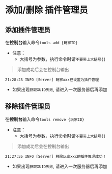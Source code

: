 # 添加/删除 插件管理员

## 添加插件管理员

在**控制台**输入命令`tools add {玩家ID}`  

- 注意：
  - 大括号为参数，执行命令时请`不要带上大括号{}`

> 添加成功后会在控制台输出

```log
21:28:23 INFO [Server] 玩家xxx已设置为插件管理
```

- 如果出现`获取XUID失败`, 请进入一次服务器后再添加

## 移除插件管理员

在**控制台**输入命令`tools remove {玩家ID}`

- 注意：
  - 大括号为参数，执行命令时请`不要带上大括号{}`

> 添加成功后会在控制台输出

```log
21:27:55 INFO [Server] 移除玩家xxx的插件管理成功！
```

- 如果出现`获取XUID失败`, 请进入一次服务器后再添加
